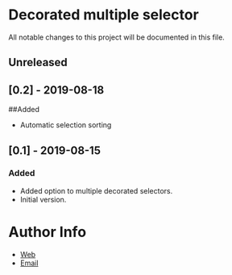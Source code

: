# Decorated multiple selector
All notable changes to this project will be documented in this file.

## Unreleased 

## [0.2] - 2019-08-18
##Added
- Automatic selection sorting

## [0.1] - 2019-08-15
### Added
- Added option to multiple decorated selectors.
- Initial version.

# Author Info
- [Web](https://www.artegrafico.net "José Luis Rojo")
- [Email](mailto:jose@artegrafico.net "jose@artegrafico.net")
